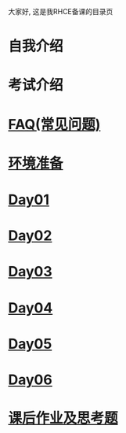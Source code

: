 大家好, 这是我RHCE备课的目录页
# 自我介绍
# 考试介绍
# [FAQ(常见问题)](FAQ/FAQ.md)
# [环境准备](preparation/preparation.md)
# [Day01](Day01/Day01.md)
# [Day02](Day02/usergroup_filepermission_process_service.md)
# [Day03](Day03/ssh_log_networking_archive.md)
# [Day04](Day04/yum_df_mount_ln_find_kvm.md)
# [Day05](Day05/kickstart_regex_vim_cron_at.md)
# [Day06](Day06/nice_ACL_SELinux_ldap_kerberos.md)
# [课后作业及思考题](Homework/1660_20190223.md)


